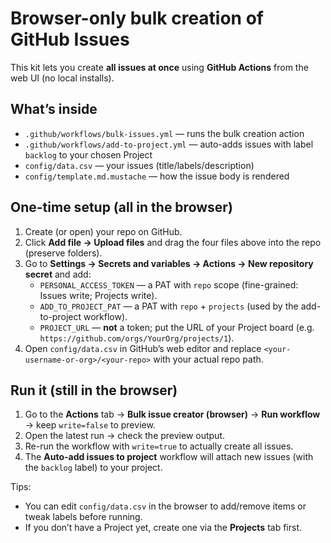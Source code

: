 # Browser-only bulk creation of GitHub Issues

This kit lets you create **all issues at once** using **GitHub Actions** from the web UI (no local installs).

## What’s inside
- `.github/workflows/bulk-issues.yml` — runs the bulk creation action
- `.github/workflows/add-to-project.yml` — auto-adds issues with label `backlog` to your chosen Project
- `config/data.csv` — your issues (title/labels/description)
- `config/template.md.mustache` — how the issue body is rendered

## One-time setup (all in the browser)
1. Create (or open) your repo on GitHub.
2. Click **Add file → Upload files** and drag the four files above into the repo (preserve folders).
3. Go to **Settings → Secrets and variables → Actions → New repository secret** and add:
   - `PERSONAL_ACCESS_TOKEN` — a PAT with `repo` scope (fine-grained: Issues write; Projects write).
   - `ADD_TO_PROJECT_PAT` — a PAT with `repo` + `projects` (used by the add-to-project workflow).
   - `PROJECT_URL` — **not** a token; put the URL of your Project board (e.g. `https://github.com/orgs/YourOrg/projects/1`).
4. Open `config/data.csv` in GitHub’s web editor and replace `<your-username-or-org>/<your-repo>` with your actual repo path.

## Run it (still in the browser)
1. Go to the **Actions** tab → **Bulk issue creator (browser)** → **Run workflow** → keep `write=false` to preview.
2. Open the latest run → check the preview output.
3. Re-run the workflow with `write=true` to actually create all issues.
4. The **Auto-add issues to project** workflow will attach new issues (with the `backlog` label) to your project.

Tips:
- You can edit `config/data.csv` in the browser to add/remove items or tweak labels before running.
- If you don’t have a Project yet, create one via the **Projects** tab first.

